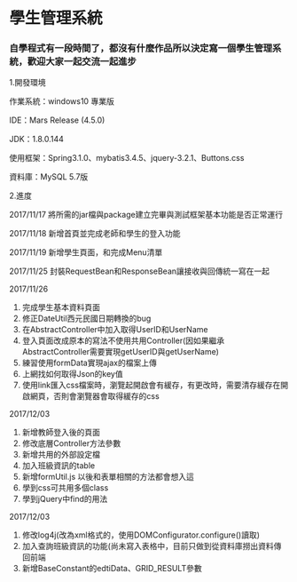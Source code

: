 # 學生管理系統
<h3>自學程式有一段時間了，都沒有什麼作品所以決定寫一個學生管理系統，歡迎大家一起交流一起進步</h3>
<p>1.開發環境</p>
  <p>作業系統：windows10 專業版</p>
  <p>IDE：Mars Release (4.5.0)</p>
  <p>JDK：1.8.0.144</p>
  <p>使用框架：Spring3.1.0、mybatis3.4.5、jquery-3.2.1、Buttons.css</p>
  <p>資料庫：MySQL 5.7版</p>
<p>2.進度</p>
  <p>2017/11/17 將所需的jar檔與package建立完畢與測試框架基本功能是否正常運行</p>
  <p>2017/11/18 新增首頁並完成老師和學生的登入功能</p>
  <p>2017/11/19 新增學生頁面，和完成Menu清單</p>
  <p>2017/11/25 封裝RequestBean和ResponseBean讓接收與回傳統一寫在一起</p>
  <p>2017/11/26<br>
  		<ol>
  			<li>完成學生基本資料頁面</li>
  			<li>修正DateUtil西元民國日期轉換的bug</li>
  			<li>在AbstractController中加入取得UserID和UserName</li>
  			<li>登入頁面改成原本的寫法不使用共用Controller(因如果繼承AbstractController需要實現getUserID與getUserName)</li>
  			<li>練習使用formData實現ajax的檔案上傳</li>
  			<li>上網找如何取得Json的key值</li>
  			<li>使用link匯入css檔案時，瀏覽起開啟會有緩存，有更改時，需要清存緩存在開啟網頁，否則會瀏覽器會取得緩存的css</li>
  		</ol> 		
  </p>
  <p>2017/12/03<br>
  		<ol>
  			<li>新增教師登入後的頁面</li>
  			<li>修改底層Controller方法參數</li>
  			<li>新增共用的外部設定檔</li>
  			<li>加入班級資訊的table</li>
  			<li>新增formUtil.js 以後和表單相關的方法都會想入這</li>
  			<li>學到css可共用多個class</li>
  			<li>學到jQuery中find的用法</li>
  		</ol>
  </p>
  <p>2017/12/03<br>
  		<ol>
  			<li>修改log4j(改為xml格式的，使用DOMConfigurator.configure()讀取)</li>
  			<li>加入查詢班級資訊的功能(尚未寫入表格中，目前只做到從資料庫撈出資料傳回前端</li>
  			<li>新增BaseConstant的edtiData、GRID_RESULT參數</li>  			
  		</ol>
  </p>